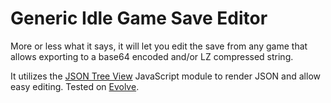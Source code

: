 # Generic Idle Game Save Editor

More or less what it says, it will let you edit the save from any game that allows exporting to a base64 encoded and/or LZ compressed string.

It utilizes the [JSON Tree View](https://github.com/zygh0stOG/json-tree-view) JavaScript module to render JSON and allow easy editing. Tested on [Evolve](https://pmotschmann.github.io/Evolve/).